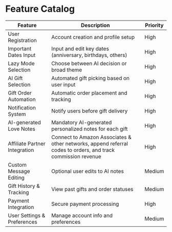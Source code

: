 # Feature Catalog

| Feature                         | Description                                                                                                  | Priority |
|---------------------------------|--------------------------------------------------------------------------------------------------------------|----------|
| User Registration               | Account creation and profile setup                                                                           | High     |
| Important Dates Input           | Input and edit key dates (anniversary, birthdays, others)                                                    | High     |
| Lazy Mode Selection             | Choose between AI decision or broad theme                                                                    | High     |
| AI Gift Selection               | Automated gift picking based on user input                                                                   | High     |
| Gift Order Automation           | Automatic order placement and tracking                                                                       | High     |
| Notification System             | Notify users before gift delivery                                                                            | High     |
| AI-generated Love Notes         | Mandatory AI-generated personalized notes for each gift                                                      | High     |
| Affiliate Partner Integration   | Connect to Amazon Associates & other networks, append referral codes to orders, and track commission revenue | High     |
| Custom Message Editing          | Optional user edits to AI notes                                                                              | Medium   |
| Gift History & Tracking         | View past gifts and order statuses                                                                           | Medium   |
| Payment Integration             | Secure payment processing                                                                                    | High     |
| User Settings & Preferences     | Manage account info and preferences                                                                          | Medium   |